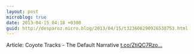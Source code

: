 ```yaml
---
layout: post
microblog: true
date: 2013-04-15 04:18 +0300
guid: http://desparoz.micro.blog/2013/04/15/t323606290926538753.html
---
```

Article: Coyote Tracks - The Default Narrative [t.co/ZtiQC7Rzo...](http://t.co/ZtiQC7RzoZ)

